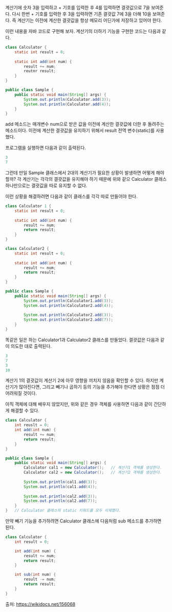 계산기에 숫자 3을 입력하고 + 기호를 입력한 후 4를 입력하면 결괏값으로 7을 보여준다.
다시 한번 + 기호를 입력한 후 3을 입력하면 기존 결괏값 7에 3을 더해 10을 보여준다.
즉 계산기는 이전에 계산한 결괏값을 항상 메모리 어딘가에 저장하고 있어야 한다.

이런 내용을 자바 코드로 구현해 보자.
계산기의 더하기 기능을 구현한 코드는 다음과 같다.

```java
class Calculator {
    static int result = 0;
  
    static int add(int num) {
        result += num;
        reutnr result;
    }
}

public class Sample {
    public static void main(String[] args) {
        System.out.println(Calculator.add(3));
        System.out.println(Calculator.add(4));
    }
}
```
add 메소드는 매개변수 num으로 받은 값을 이전에 계산한 결괏값에 더한 후 돌려주는 메소드이다.
이전에 계산한 결괏값을 유지하기 위해서 result 전역 변수(static)를 사용했다.

프로그램을 실행하면 다음과 같이 출력된다.
```java
3
7
```

그런데 만일 Sample 클래스에서 2대의 계산기가 필요한 상황이 발생하면 어떻게 해야 할까?
각 계산기는 각각의 결괏값을 유지해야 하기 때문에 위와 같으 Calculator 클래스 하나만으로는 결괏값을 따로 유지할 수 없다.

이런 상황을 해결하려면 다음과 같이 클래스를 각각 따로 만들어야 한다.

```java
class Calculator 1 {
    static int result = 0;
  
    static int add(int num) {
        result += num;
        return result;
    }
}

class Calculator2 {
    static int result = 0;
  
    static int add(int num) {
        result += num;
        return result;
    }
}

public class Sample {
    public static void main(String[] args) {
        System.out.println(Calculator1.add(3));
        System.out.println(Calculator2.add(4));
      
        System.out.println(Calculator2.add(3));
        System.out.println(Calculator2.add(7));
    }
}
```

똑같은 일은 하는 Calculator1과 Calculator2 클래스를 만들었다.
결괏값은 다음과 같이 의도한 대로 출력된다.

```java
3
7
3
10
```

계산기 1의 결괏값이 계산기 2에 아무 영향을 끼치지 않음을 확인할 수 있다.
하지만 계산기가 많아진다면, 그리고 빼기나 곱하기 등의 기능을 추가해야 한다면 상황은 점점 더 어려워질 것이다.

아직 객체에 대해 배우지 않았지만, 위와 같은 경우 객체를 사용하면 다음과 같이 간단하게 해결할 수 있다.
```java
class Calculator {
    int reuslt = 0;
    int add(int num) {
        result += num;
        return result;
    }
}

public class Sample {
    public static void main(String[] args) {
        Calculator cal1 = new Calculator();   // 계산기1 객체를 생성한다.
        Calculator cal2 = new Calculator();   // 계산기2 객체를 생성한다.
      
        System.out.println(cal1.add(3));
        System.out.println(cal1.add(4));
      
        System.out.println(cal2.add(3));
        System.out.println(cal2.add(7));
    }
}   // Calculator 클래스의 static 키워드를 모두 삭제했다.
```
만약 빼기 기능을 추가하려면 Calculator 클래스에 다음처럼 sub 메소드를 추가하면 된다.
```java
class Calculator {
    int result = 0;

    int add(int num) {
        result += num;
        return result;
    }

    int sub(int num) {
        result -= num;
        return result;
    }
}
```

출처: https://wikidocs.net/156068
